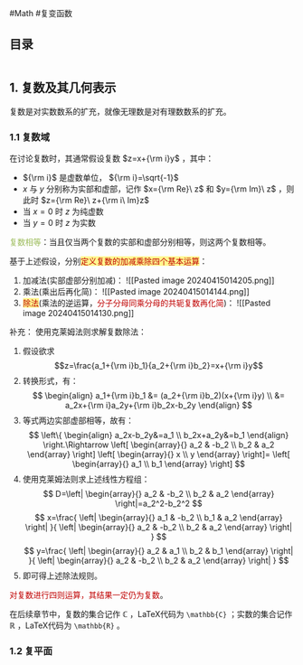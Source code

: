 #Math #复变函数 

## 目录

```toc
```

## 1. 复数及其几何表示

复数是对实数数系的扩充，就像无理数是对有理数数系的扩充。

### 1.1 复数域

在讨论复数时，其通常假设复数 $z=x+{\rm i}y$ ，其中：
- ${\rm i}$ 是虚数单位， ${\rm i}=\sqrt{-1}$ 
- $x$ 与 $y$ 分别称为实部和虚部，记作 $x={\rm Re}\ z$ 和 $y={\rm Im}\ z$ ，则此时 $z={\rm Re}\ z+{\rm i\ Im}z$ 
- 当 $x=0$ 时 $z$ 为纯虚数
- 当 $y=0$ 时 $z$ 为实数

<font color="#9bbb59">复数相等</font>：当且仅当两个复数的实部和虚部分别相等，则这两个复数相等。

基于上述假设，分别<span style="background:#fff88f"><font color="#c00000">定义复数的加减乘除四个基本运算</font></span>：
1. 加减法(实部虚部分别加减)：
	![[Pasted image 20240415014205.png]]
2. 乘法(乘出后再化简)：
	![[Pasted image 20240415014144.png]]
3. <span style="background:#fff88f"><font color="#c00000">除法</font></span>(乘法的逆运算，<font color="#c00000">分子分母同乘分母的共轭复数再化简</font>)：
	![[Pasted image 20240415014130.png]]

补充：
使用克莱姆法则求解复数除法：
1. 假设欲求$$z=\frac{a_1+{\rm i}b_1}{a_2+{\rm i}b_2}=x+{\rm i}y$$
2. 转换形式，有：
$$
\begin{align}
a_1+{\rm i}b_1 &= (a_2+{\rm i}b_2)(x+{\rm i}y) \\
&= a_2x+{\rm i}a_2y+{\rm i}b_2x-b_2y
\end{align}
$$
3. 等式两边实部虚部相等，故有：
$$
\left\{
\begin{align}
a_2x-b_2y&=a_1 \\
b_2x+a_2y&=b_1
\end{align}
\right.\Rightarrow \left[
\begin{array}{}
a_2 & -b_2 \\
b_2 & a_2
\end{array}
\right]
\left[
\begin{array}{}
x \\
y
\end{array}
\right]=
\left[
\begin{array}{}
a_1 \\
b_1
\end{array}
\right]
$$
4. 使用克莱姆法则求上述线性方程组：
$$
D=\left|
\begin{array}{}
a_2 & -b_2 \\
b_2 & a_2
\end{array}
\right|=a_2^2-b_2^2
$$
$$
x=\frac{
\left|
\begin{array}{}
a_1 & -b_2 \\
b_1 & a_2
\end{array}
\right|
}{
\left|
\begin{array}{}
a_2 & -b_2 \\
b_2 & a_2
\end{array}
\right|
}
$$
$$
y=\frac{
\left|
\begin{array}{}
a_2 & a_1 \\
b_2 & b_1
\end{array}
\right|
}{
\left|
\begin{array}{}
a_2 & -b_2 \\
b_2 & a_2
\end{array}
\right|
}
$$
5. 即可得上述除法规则。

<font color="#c00000">对复数进行四则运算，其结果一定仍为复数</font>。

在后续章节中，复数的集合记作 $\mathbb{C}$ ，LaTeX代码为 `\mathbb{C}` ；实数的集合记作 $\mathbb{R}$ ，LaTeX代码为 `\mathbb{R}` 。

### 1.2 复平面



